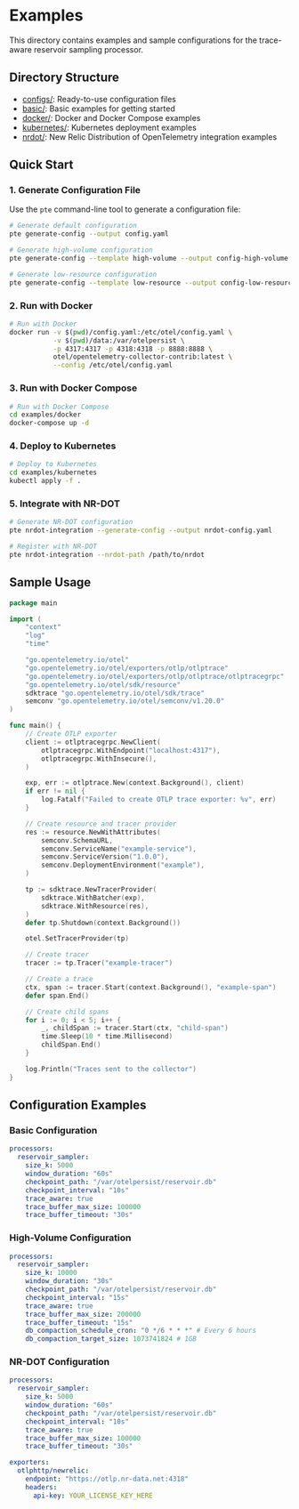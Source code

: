 # Examples

This directory contains examples and sample configurations for the trace-aware reservoir sampling processor.

## Directory Structure

- [configs/](configs/): Ready-to-use configuration files
- [basic/](basic/): Basic examples for getting started
- [docker/](docker/): Docker and Docker Compose examples
- [kubernetes/](kubernetes/): Kubernetes deployment examples
- [nrdot/](nrdot/): New Relic Distribution of OpenTelemetry integration examples

## Quick Start

### 1. Generate Configuration File

Use the `pte` command-line tool to generate a configuration file:

```bash
# Generate default configuration
pte generate-config --output config.yaml

# Generate high-volume configuration
pte generate-config --template high-volume --output config-high-volume.yaml

# Generate low-resource configuration
pte generate-config --template low-resource --output config-low-resource.yaml
```

### 2. Run with Docker

```bash
# Run with Docker
docker run -v $(pwd)/config.yaml:/etc/otel/config.yaml \
           -v $(pwd)/data:/var/otelpersist \
           -p 4317:4317 -p 4318:4318 -p 8888:8888 \
           otel/opentelemetry-collector-contrib:latest \
           --config /etc/otel/config.yaml
```

### 3. Run with Docker Compose

```bash
# Run with Docker Compose
cd examples/docker
docker-compose up -d
```

### 4. Deploy to Kubernetes

```bash
# Deploy to Kubernetes
cd examples/kubernetes
kubectl apply -f .
```

### 5. Integrate with NR-DOT

```bash
# Generate NR-DOT configuration
pte nrdot-integration --generate-config --output nrdot-config.yaml

# Register with NR-DOT
pte nrdot-integration --nrdot-path /path/to/nrdot
```

## Sample Usage

```go
package main

import (
	"context"
	"log"
	"time"

	"go.opentelemetry.io/otel"
	"go.opentelemetry.io/otel/exporters/otlp/otlptrace"
	"go.opentelemetry.io/otel/exporters/otlp/otlptrace/otlptracegrpc"
	"go.opentelemetry.io/otel/sdk/resource"
	sdktrace "go.opentelemetry.io/otel/sdk/trace"
	semconv "go.opentelemetry.io/otel/semconv/v1.20.0"
)

func main() {
	// Create OTLP exporter
	client := otlptracegrpc.NewClient(
		otlptracegrpc.WithEndpoint("localhost:4317"),
		otlptracegrpc.WithInsecure(),
	)

	exp, err := otlptrace.New(context.Background(), client)
	if err != nil {
		log.Fatalf("Failed to create OTLP trace exporter: %v", err)
	}

	// Create resource and tracer provider
	res := resource.NewWithAttributes(
		semconv.SchemaURL,
		semconv.ServiceName("example-service"),
		semconv.ServiceVersion("1.0.0"),
		semconv.DeploymentEnvironment("example"),
	)

	tp := sdktrace.NewTracerProvider(
		sdktrace.WithBatcher(exp),
		sdktrace.WithResource(res),
	)
	defer tp.Shutdown(context.Background())

	otel.SetTracerProvider(tp)

	// Create tracer
	tracer := tp.Tracer("example-tracer")

	// Create a trace
	ctx, span := tracer.Start(context.Background(), "example-span")
	defer span.End()

	// Create child spans
	for i := 0; i < 5; i++ {
		_, childSpan := tracer.Start(ctx, "child-span")
		time.Sleep(10 * time.Millisecond)
		childSpan.End()
	}

	log.Println("Traces sent to the collector")
}
```

## Configuration Examples

### Basic Configuration

```yaml
processors:
  reservoir_sampler:
    size_k: 5000
    window_duration: "60s"
    checkpoint_path: "/var/otelpersist/reservoir.db"
    checkpoint_interval: "10s"
    trace_aware: true
    trace_buffer_max_size: 100000
    trace_buffer_timeout: "30s"
```

### High-Volume Configuration

```yaml
processors:
  reservoir_sampler:
    size_k: 10000
    window_duration: "30s"
    checkpoint_path: "/var/otelpersist/reservoir.db"
    checkpoint_interval: "15s"
    trace_aware: true
    trace_buffer_max_size: 200000
    trace_buffer_timeout: "15s"
    db_compaction_schedule_cron: "0 */6 * * *" # Every 6 hours
    db_compaction_target_size: 1073741824 # 1GB
```

### NR-DOT Configuration

```yaml
processors:
  reservoir_sampler:
    size_k: 5000
    window_duration: "60s"
    checkpoint_path: "/var/otelpersist/reservoir.db"
    checkpoint_interval: "10s"
    trace_aware: true
    trace_buffer_max_size: 100000
    trace_buffer_timeout: "30s"

exporters:
  otlphttp/newrelic:
    endpoint: "https://otlp.nr-data.net:4318"
    headers:
      api-key: YOUR_LICENSE_KEY_HERE
```
